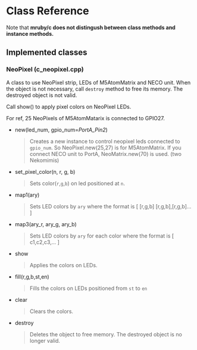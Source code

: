 # Class Reference 

Note that **mruby/c does not distingush between class methods and instance methods.**

## Implemented classes

### NeoPixel (c_neopixel.cpp)
A class to use NeoPixel strip, LEDs of M5AtomMatrix and NECO unit.
When the object is not necessary, call `destroy` method to free its memory. The destroyed object is not valid.

Call show() to apply pixel colors on NeoPixel LEDs.

For ref, 25 NeoPixels of M5AtomMatarix is connected to GPIO27.

- new(led_num, gpio_num=_PortA_Pin2_)
  > Creates a new instance to control neopixel leds connected to `gpio_num`.
  > So NeoPixel.new(25,27) is for M5AtomMatrix.
  > If you connect NECO unit to PortA, NeoMatrix.new(70) is used. (two Nekomimis)
- set_pixel_color(n, r, g, b)
  > Sets color(`r`,`g`,`b`) on led positioned at `n`.
- map1(ary)
  > Sets LED colors by `ary` where the format is \[ \[r,g,b\] [r,g,b\],\[r,g,b\]... \]
- map3(ary_r, ary_g, ary_b)
  > Sets LED colors by `ary` for each color where the format is \[ c1,c2,c3,... \]
- show
  > Applies the colors on LEDs.
- fill(r,g,b,st,en)
  > Fills the colors on LEDs positioned from `st` to `en`
- clear
  > Clears the colors.
- destroy
  > Deletes the object to free memory. The destroyed object is no longer valid.
